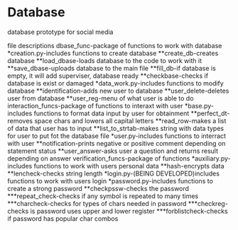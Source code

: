 # Database
database prototype for social media


file descriptions
dbase_func-package of functions to work with database
    *creation.py-includes functions to create database
        **create_db-creates database
        **load_dbase-loads database to the code to work with it
        **save_dbase-uploads database to the main file
        **fill_db-if database is empty, it will add superviser, database ready
        **checkbase-checks if database is exist or damaged
    *data_work.py-includes functions to modify database
        **identification-adds new user to database
        **user_delete-deletes user from database
        **user_reg-menu of what user is able to do
interaction_funcs-package of functions to interaxt with user
    *base.py-includes functions to format data input by user for obtainment
        **perfect_dt-removes space chars and lowers all capital letters
        **read_row-makes a list of data that user has to input
        **list_to_strtab-makes string with data types for user to put fot the database file
    *user.py-includes functions to interract with user
        **notification-prints negative or positive comment depending on statement status
        **user_answer-asks user a question and returns result depending on answer
verification_funcs-package of functions
    *auxiliary.py-includes functions to work with users personal data
        **hash-encrypts data
        **lencheck-checks string length
    *login.py-(BEING DEVELOPED)includes functions to work with users login
    *password.py-includes functions to create a strong password
        **checkpssw-checks the password
            ***repeat_check-checks if any symbol is repeated to many times
            ***charcheck-checks for types of chars needed in password
            ***checkreg-checks is password uses upper and lower register
            ***forblistcheck-checks if password has popular char combos